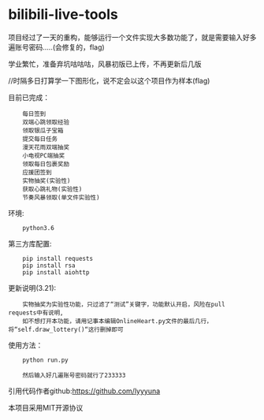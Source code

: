 # bilibili-live-tools

项目经过了一天的重构，能够运行一个文件实现大多数功能了，就是需要输入好多遍账号密码.....(会修复的，flag)

学业繁忙，准备弃坑咕咕咕，风暴初版已上传，不再更新后几版

//时隔多日打算学一下图形化，说不定会以这个项目作为样本(flag)

目前已完成：

        每日签到
        双端心跳领取经验
        领取银瓜子宝箱
        提交每日任务
        漫天花雨双端抽奖
        小电视PC端抽奖
        领取每日包裹奖励
        应援团签到
        实物抽奖(实验性)
        获取心跳礼物(实验性)
        节奏风暴领取(单文件实验性)


环境:
    
        python3.6

第三方库配置:

        pip install requests
        pip install rsa
        pip install aiohttp

更新说明(3.21):

        实物抽奖为实验性功能，只过滤了“测试”关键字，功能默认开启，风险在pull requests中有说明,
        如不想打开本功能，请用记事本编辑OnlineHeart.py文件的最后几行，将“self.draw_lottery()“这行删掉即可

使用方法：

        python run.py
    
        然后输入好几遍账号密码就行了233333

引用代码作者github:https://github.com/lyyyuna

本项目采用MIT开源协议





